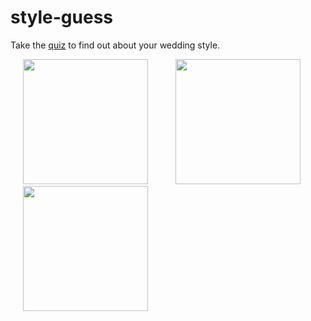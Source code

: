 # style-guess

Take the [quiz](https://style.ladymarry.xyz) to find out about your wedding
style.

<div>
  <img src="https://cloud.githubusercontent.com/assets/941519/23183925/94f7fb6e-f832-11e6-9853-356a33e2dce2.png"
       width="200px" hspace="20"/>
  <img src="https://cloud.githubusercontent.com/assets/941519/23183926/95100d30-f832-11e6-906c-1dc57b974ed6.png"
       width="200px" hspace="20"/>
  <img src="https://cloud.githubusercontent.com/assets/941519/23183927/95197578-f832-11e6-99bf-296bc283f69a.png"
       width="200px" hspace="20"/>
</div>
